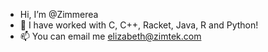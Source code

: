 -  Hi, I’m @Zimmerea
- 🌱 I have worked with C, C++, Racket, Java, R and Python!
- 📫 You can email me elizabeth@zimtek.com

